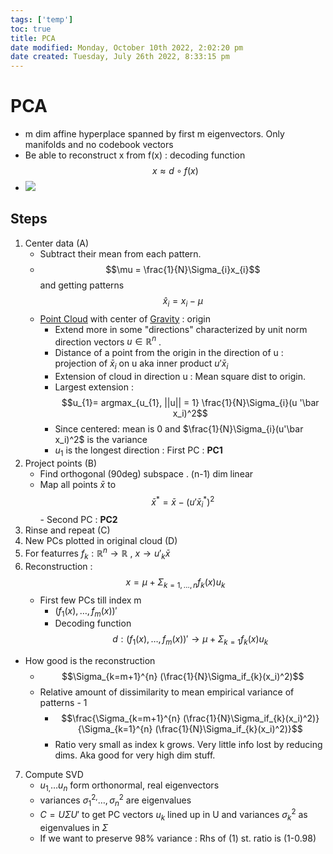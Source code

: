 ```yaml
---
tags: ['temp']
toc: true
title: PCA
date modified: Monday, October 10th 2022, 2:02:20 pm
date created: Tuesday, July 26th 2022, 8:33:15 pm
---
```


# PCA
- m dim affine hyperplace spanned by first m eigenvectors. Only manifolds and no codebook vectors
- Be able to reconstruct x from f(x) : decoding function $$x \approx d \circ f(x)$$
- ![](Pasted%20image%2020220312115438.webp)

## Steps

1. Center data (A)
	- Subtract their mean from each pattern.
	- $$\mu = \frac{1}{N}\Sigma_{i}x_{i}$$ and getting patterns $$\hat x_{i}=x_{i}-\mu$$
	- [Point Cloud](Point%20Cloud.md) with center of [Gravity](Gravity.md) : origin
		- Extend more in some "directions" characterized by unit norm direction vectors $u \in \mathbb{R}^n$ .
		- Distance of a point from the origin in the direction of u : projection of $\bar x_i$ on u aka inner product $u'\bar x_i$
		- Extension of cloud in direction u : Mean square dist to origin.
		- Largest extension : $$u_{1}= argmax_{u_{1}, ||u|| = 1} \frac{1}{N}\Sigma_{i}(u
		'\bar x_i)^2$$
		- Since centered: mean is 0 and $\frac{1}{N}\Sigma_{i}(u'\bar x_i)^2$ is the variance
		- $u_1$ is the longest direction : First PC : **PC1**
2. Project points (B)
	- Find orthogonal (90deg) subspace . (n-1) dim linear
	- Map all points $\bar x$ to $$\bar x ^{\ast}=\bar x- (u' \bar x_i^\ast)^2$$- Second PC : **PC2**
3. Rinse and repeat (C)
4. New PCs plotted in original cloud (D)
5. For featurres $f_{k}: \mathbb{R}^{n}\rightarrow \mathbb{R}$ , $x \rightarrow u'_{k}\bar x$
6. Reconstruction : $$x= \mu + \Sigma_{k= 1, …,n}f_{k}(x)u_{k}$$
	- First few PCs till index m
		- $(f_{1}(x), …, f_{m}(x))'$
		- Decoding function $$d: (f_{1}(x), …, f_{m}(x))' \rightarrow \mu + \Sigma_{k= 1}f_{k}(x)u_{k}$$
- How good is the reconstruction
	- $$\Sigma_{k=m+1}^{n} (\frac{1}{N}\Sigma_if_{k}(x_i)^2)$$
	- Relative amount of dissimilarity to mean empirical variance of patterns - 1
		- $$\frac{\Sigma_{k=m+1}^{n} (\frac{1}{N}\Sigma_if_{k}(x_i)^2)}{\Sigma_{k=1}^{n} (\frac{1}{N}\Sigma_if_{k}(x_i)^2)}$$
		- Ratio very small as index k grows. Very little info lost by reducing dims. Aka good for very high dim stuff.
7. Compute SVD
	- $u_{1,}…u_{n}$ form orthonormal, real eigenvectors
	- variances $\sigma_{1}^{2,}…, \sigma_{n}^2$ are eigenvalues
	- $C = U\Sigma U'$ to get PC vectors $u_k$ lined up in U and variances $\sigma_k^2$ as eigenvalues in $\Sigma$
	- If we want to preserve 98% variance : Rhs of (1) st. ratio is (1-0.98)



